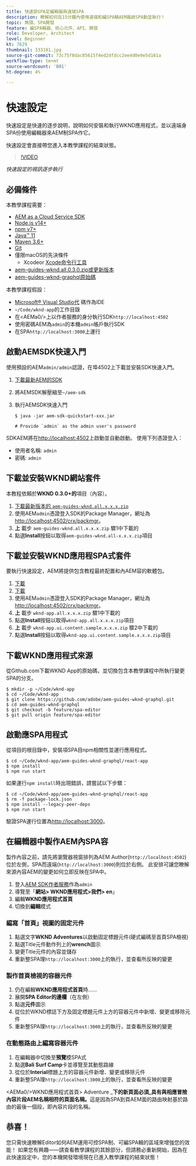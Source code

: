 ```yaml
---
title: 快速設SPA定編輯器與遠端SPA
description: 瞭解如何在15分鐘內使用遠端和編SPA輯AEM器啟SPA動並執行！
topic: 無頭、SPA開發
feature: 編SPA輯器、核心元件、API、開發
role: Developer, Architect
level: Beginner
kt: 7629
thumbnail: 333181.jpg
source-git-commit: 73c75f8dac85615f4ed2dfdcc2ee4d0e9e5d161a
workflow-type: tm+mt
source-wordcount: '801'
ht-degree: 4%

---
```



# 快速設定

快速設定是快速的逐步說明，說明如何安裝和執行WKND應用程式，並以遠端身SPA份使用編輯器來AEM制SPA作它。

快速設定會直接帶您進入本教學課程的結束狀態。

>[!VIDEO](https://video.tv.adobe.com/v/333181/?quality=12&learn=on)

_快速設定的視訊逐步執行_

## 必備條件

本教學課程需要：

+ [AEM as a Cloud Service SDK](https://experienceleague.adobe.com/docs/experience-manager-learn/cloud-service/local-development-environment-set-up/aem-runtime.html?lang=en)
+ [Node.js v14+](https://nodejs.org/en/)
+ [npm v7+](https://www.npmjs.com/)
+ [Java™ 11](https://downloads.experiencecloud.adobe.com/content/software-distribution/en/general.html)
+ [Maven 3.6+](https://maven.apache.org/)
+ [Git](https://git-scm.com/downloads)
+ 僅限macOS的先決條件
   + [](https://developer.apple.com/xcode/) Xcodeor  [Xcode命令行工具](https://developer.apple.com/xcode/resources/)
+ [aem-guides-wknd.all.0.3.0.zip或更新版本](https://github.com/adobe/aem-guides-wknd/releases)
+ [aem-guides-wknd-graphql原始碼](https://github.com/adobe/aem-guides-wknd-graphql)


本教學課程假設：

+ [Microsoft® Visual Studio代](https://visualstudio.microsoft.com/) 碼作為IDE
+ `~/Code/wknd-app`的工作目錄
+ 在&lt;AEMa0/>上以作者服務的身分執行SDK`http://localhost:4502`
+ 使用密碼AEM為`admin`的本機`admin`帳戶執行SDK
+ 在SPA`http://localhost:3000`上運行

## 啟動AEMSDK快速入門

使用預設的AEM`admin/admin`認證，在埠4502上下載並安裝SDK快速入門。

1. [下載最新AEM的SDK](https://experience.adobe.com/#/downloads/content/software-distribution/en/aemcloud.html?fulltext=AEM*+SDK*&amp;orderby=%40jcr%3Acontent%2Fjcr%3AlastModified&amp;orderby.sort=desc&amp;layout=list&amp;p.offset=0&amp;p.limit=1)
1. 將AEMSDK解壓縮至`~/aem-sdk`
1. 執行AEMSDK快速入門

   ```
   $ java -jar aem-sdk-quickstart-xxx.jar
   
   # Provide `admin` as the admin user's password
   ```

SDKAEM將在[http://localhost:4502](http://localhost:4502)上啟動並自動啟動。 使用下列憑證登入：

+ 使用者名稱: `admin`
+ 密碼: `admin`

## 下載並安裝WKND網站套件

本教程依賴於&#x200B;__WKND 0.3.0+的__&#x200B;項目（內容）。

1. [下載最新版本的  `aem-guides-wknd.all.x.x.x.zip`](https://github.com/adobe/aem-guides-wknd/releases)
1. 使用AEM`admin`憑證登入SDK的Package Manager，網址為[http://localhost:4502/crx/packmgr](http://localhost:4502/crx/packmgr)。
1. __上__ 載步 `aem-guides-wknd.all.x.x.x.zip` 驟1中下載的
1. 點選&#x200B;__Install__&#x200B;按鈕以取得`aem-guides-wknd.all-x.x.x.zip`項目

## 下載並安裝WKND應用程SPA式套件

要執行快速設定，AEM將提供包含教程最終配置和內AEM容的軟體包。

1. [下載 ](./assets/quick-setup/wknd-app.all-1.0.0-SNAPSHOT.zip)
1. [下載 ](./assets/quick-setup/wknd-app.ui.content.sample-1.0.0.zip)
1. 使用AEM`admin`憑證登入SDK的Package Manager，網址為[http://localhost:4502/crx/packmgr](http://localhost:4502/crx/packmgr)。
1. __上__ 載步 `wknd-app.all.x.x.x.zip` 驟1中下載的
1. 點選&#x200B;__Install__&#x200B;按鈕以取得`wknd-app.all.x.x.x.zip`項目
1. __上__ 載步 `wknd-app.ui.content.sample.x.x.x.zip` 驟2中下載的
1. 點選&#x200B;__Install__&#x200B;按鈕以取得`wknd-app.ui.content.sample.x.x.x.zip`項目

## 下載WKND應用程式來源

從Github.com下載WKND App的原始碼，並切換包含本教學課程中所執行變更SPA的分支。

```
$ mkdir -p ~/Code/wknd-app
$ cd ~/Code/wknd-app
$ git clone https://github.com/adobe/aem-guides-wknd-graphql.git
$ cd aem-guides-wknd-graphql
$ git checkout -b feature/spa-editor
$ git pull origin feature/spa-editor
```

## 啟動應SPA用程式

從項目的根目錄中，安裝項SPA目npm相關性並運行應用程式。

```
$ cd ~/Code/wknd-app/aem-guides-wknd-graphql/react-app
$ npm install
$ npm run start
```

如果運行`npm install`時出現錯誤，請嘗試以下步驟：

```
$ cd ~/Code/wknd-app/aem-guides-wknd-graphql/react-app
$ rm -f package-lock.json
$ npm install --legacy-peer-deps
$ npm run start
```

驗證SPA運行位置為[http://localhost:3000](http://localhost:3000)。

## 在編輯器中製作AEM內SPA容

製作內容之前，請先將瀏覽器視窗排列為AEM Author(`http://localhost:4502`)位於左側，SPA而遠端(`http://localhost:3000`)則位於右側。 此安排可讓您瞭解來源內容AEM的變更如何立即反映在SPA中。

1. 登入[AEM SDK作者服務](http://localhost:4502)作為`admin`
1. 導覽至「__網站> WKND應用程式>我們> en__」
1. 編輯&#x200B;__WKND應用程式首頁__
1. 切換到&#x200B;__編輯__&#x200B;模式

### 編寫「首頁」視圖的固定元件

1. 點選文字&#x200B;__WKND Adventures__&#x200B;以啟動固定標題元件(硬式編碼至首頁SPA檢視)
1. 點選Title元件動作列上的&#x200B;__wrench__&#x200B;圖示
1. 變更Title元件的內容並儲存
1. 重新整SPA理`http://localhost:3000`上的執行，並查看所反映的變更

### 製作首頁檢視的容器元件

1. 仍在編輯&#x200B;__WKND應用程式首頁__&#x200B;時……
1. 展開&#x200B;__SPA Editor的邊欄__（在左側）
1. 點選&#x200B;__元件__&#x200B;圖示
1. 從位於WKND標誌下方及固定標題元件上方的容器元件中新增、變更或移除元件
1. 重新整SPA理`http://localhost:3000`上的執行，並查看所反映的變更

### 在動態路由上編寫容器元件

1. 在編輯器中切換至&#x200B;__預覽__&#x200B;模SPA式
1. 點選&#x200B;__Bali Surf Camp__&#x200B;卡並導覽至其動態路線
1. 從位於&#x200B;__Interial__&#x200B;標題上方的容器元件新增、變更或移除元件
1. 重新整SPA理`http://localhost:3000`上的執行，並查看所反映的變更

&lt;AEMa0/>WKND應用程式首頁> Adventure ___&#x200B;下的新頁面必須&#x200B;_具有與相應冒險內容片段AEM名稱相符的頁面名稱。__&#x200B;這是因為SPA到頁AEM面的路由映射基於路由的最後一個段，即內容片段的名稱。

## 恭喜！

您只需快速瞭解Editor如何AEM運用可控SPA制、可編SPA輯的區域來增強您的效能！ 如果您有興趣——請查看教學課程的其餘部分，但請務必重新開始，因為在此快速設定中，您的本機開發環境現在已進入教學課程的結束狀態！
